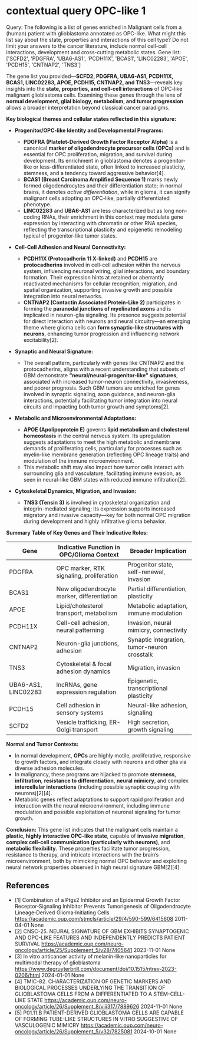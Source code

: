 # contextual query OPC-like 1

Query: The following is a list of genes enriched in Malignant cells from a (human) patient with glioblastoma  annotated as OPC-like.  What might this list say about the state, properties and interactions of this cell type?  Do not limit your answers to the cancer literature,  include normal cell-cell interactions, development and cross-cutting metabolic states.  Gene list: ['SCFD2', 'PDGFRA', 'UBA6-AS1', 'PCDH11X', 'BCAS1', 'LINC02283', 'APOE', 'PCDH15', 'CNTNAP2', 'TNS3']

The gene list you provided—**SCFD2, PDGFRA, UBA6-AS1, PCDH11X, BCAS1, LINC02283, APOE, PCDH15, CNTNAP2, and TNS3**—reveals key insights into the **state, properties, and cell-cell interactions** of OPC-like malignant glioblastoma cells. Examining these genes through the lens of **normal development, glial biology, metabolism, and tumor progression** allows a broader interpretation beyond classical cancer paradigms.

**Key biological themes and cellular states reflected in this signature:**

- **Progenitor/OPC-like Identity and Developmental Programs:**
  - **PDGFRA (Platelet-Derived Growth Factor Receptor Alpha)** is a canonical **marker of oligodendrocyte precursor cells (OPCs)** and is essential for OPC proliferation, migration, and survival during development. Its enrichment in glioblastoma denotes a progenitor-like or less-differentiated state, often linked to increased plasticity, stemness, and a tendency toward aggressive behavior[4].
  - **BCAS1 (Breast Carcinoma Amplified Sequence 1)** marks newly formed oligodendrocytes and their differentiation state; in normal brains, it denotes *active differentiation*, while in glioma, it can signify malignant cells adopting an OPC-like, partially differentiated phenotype.
  - **LINC02283** and **UBA6-AS1** are less characterized but as long non-coding RNAs, their enrichment in this context may modulate gene expression by interacting with chromatin or other RNA species, reflecting the transcriptional plasticity and epigenetic remodeling typical of progenitor-like tumor states.

- **Cell-Cell Adhesion and Neural Connectivity:**
  - **PCDH11X (Protocadherin 11 X-linked)** and **PCDH15** are **protocadherins** involved in cell-cell adhesion within the nervous system, influencing neuronal wiring, glial interactions, and boundary formation. Their expression hints at retained or aberrantly reactivated mechanisms for cellular recognition, migration, and spatial organization, supporting invasive growth and possible integration into neural networks.
  - **CNTNAP2 (Contactin Associated Protein-Like 2)** participates in forming the **paranodal junctions of myelinated axons** and is implicated in neuron-glia signaling. Its presence suggests potential for direct interaction with neurons and neural circuitry—an emerging theme where glioma cells can **form synaptic-like structures with neurons**, enhancing tumor progression and influencing network excitability[2].

- **Synaptic and Neural Signature:**
  - The overall pattern, particularly with genes like CNTNAP2 and the protocadherins, aligns with a recent understanding that subsets of GBM demonstrate **“neural/neural-progenitor-like” signatures**, associated with increased tumor-neuron connectivity, invasiveness, and poorer prognosis. Such GBM tumors are enriched for genes involved in synaptic signaling, axon guidance, and neuron-glia interactions, potentially facilitating tumor integration into neural circuits and impacting both tumor growth and symptoms[2].

- **Metabolic and Microenvironmental Adaptations:**
  - **APOE (Apolipoprotein E)** governs **lipid metabolism and cholesterol homeostasis** in the central nervous system. Its upregulation suggests adaptations to meet the high metabolic and membrane demands of proliferating cells, particularly for processes such as myelin-like membrane generation (reflecting OPC lineage traits) and modulation of the immune microenvironment.
  - This metabolic shift may also impact how tumor cells interact with surrounding glia and vasculature, facilitating immune evasion, as seen in neural-like GBM states with reduced immune infiltration[2].

- **Cytoskeletal Dynamics, Migration, and Invasion:**
  - **TNS3 (Tensin 3)** is involved in cytoskeletal organization and integrin-mediated signaling; its expression supports increased migratory and invasive capacity—key for both normal OPC migration during development and highly infiltrative glioma behavior.

**Summary Table of Key Genes and Their Indicative Roles:**

| Gene       | Indicative Function in OPC/Glioma Context       | Broader Implication                      |
|------------|-------------------------------------------------|------------------------------------------|
| PDGFRA     | OPC marker, RTK signaling, proliferation        | Progenitor state, self-renewal, invasion |
| BCAS1      | New oligodendrocyte marker, differentiation     | Partial differentiation, plasticity      |
| APOE       | Lipid/cholesterol transport, metabolism         | Metabolic adaptation, immune modulation  |
| PCDH11X    | Cell-cell adhesion, neural patterning           | Invasion, neural mimicry, connectivity   |
| CNTNAP2    | Neuron-glia junctions, adhesion                 | Synaptic integration, tumor-neuron crosstalk |
| TNS3       | Cytoskeletal & focal adhesion dynamics          | Migration, invasion                      |
| UBA6-AS1, LINC02283 | lncRNAs, gene expression regulation   | Epigenetic, transcriptional plasticity   |
| PCDH15     | Cell adhesion in sensory systems                | Neural-like adhesion, signaling          |
| SCFD2      | Vesicle trafficking, ER-Golgi transport         | High secretion, growth signaling         |

**Normal and Tumor Contexts:**
- In normal development, **OPCs** are highly motile, proliferative, responsive to growth factors, and integrate closely with neurons and other glia via diverse adhesion molecules.
- In malignancy, these programs are hijacked to promote **stemness**, **infiltration**, **resistance to differentiation**, **neural mimicry**, and complex **intercellular interactions** (including possible synaptic coupling with neurons)[2][4].
- Metabolic genes reflect adaptations to support rapid proliferation and interaction with the neural microenvironment, including immune modulation and possible exploitation of neuronal signaling for tumor growth.

**Conclusion:**
This gene list indicates that the malignant cells maintain a **plastic, highly interactive OPC-like state**, capable of **invasive migration**, **complex cell-cell communication (particularly with neurons)**, and **metabolic flexibility**. These properties facilitate tumor progression, resistance to therapy, and intricate interactions with the brain’s microenvironment, both by mimicking normal OPC behavior and exploiting neural network properties observed in high neural signature GBM[2][4].



## References

- [1] Combination of a Ptgs2 Inhibitor and an Epidermal Growth Factor Receptor‐Signaling Inhibitor Prevents Tumorigenesis of Oligodendrocyte Lineage‐Derived Glioma‐Initiating Cells https://academic.oup.com/stmcls/article/29/4/590-599/6415608 2011-04-01 None
- [2] CNSC-25. NEURAL SIGNATURE OF GBM EXHIBITS SYNAPTOGENIC AND OPC-LIKE FEATURES AND INDEPENDENTLY PREDICTS PATIENT SURVIVAL https://academic.oup.com/neuro-oncology/article/25/Supplement_5/v28/7405641 2023-11-01 None
- [3] In vitro anticancer activity of melanin-like nanoparticles for multimodal therapy of glioblastoma https://www.degruyterbrill.com/document/doi/10.1515/ntrev-2023-0206/html 2024-01-01 None
- [4] TMIC-82. CHARACTERIZATION OF GENETIC MARKERS AND BIOLOGICAL PROCESSES UNDERLYING THE TRANSITION OF GLIOBLASTOMA CELLS FROM A DIFFERENTIATED TO A STEM-CELL-LIKE STATE https://academic.oup.com/neuro-oncology/article/26/Supplement_8/viii317/7889626 2024-11-01 None
- [5] P01.11.B PATIENT-DERIVED GLIOBLASTOMA CELLS ARE CAPABLE OF FORMING TUBE-LIKE STRUCTURES IN VITRO SUGGESTIVE OF VASCULOGENIC MIMICRY https://academic.oup.com/neuro-oncology/article/26/Supplement_5/v32/7825081 2024-10-01 None